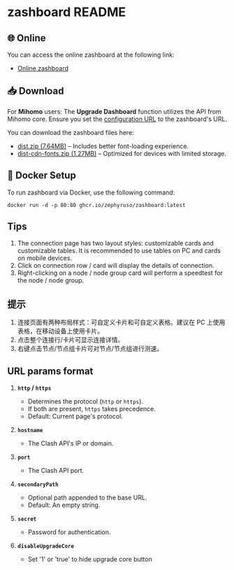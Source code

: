 # zashboard README

## 🌐 **Online**
You can access the online zashboard at the following link:
- [Online zashboard](http://board.zash.run.place)

## 📥 **Download**
For **Mihomo** users:
The **Upgrade Dashboard** function utilizes the API from Mihomo core. Ensure you set the [configuration URL](https://wiki.metacubex.one/config/general/#_9) to the zashboard's URL.

You can download the zashboard files here:
- [dist.zip (7.64MB)](https://github.com/Zephyruso/zashboard/releases/latest/download/dist.zip) – Includes better font-loading experience.
- [dist-cdn-fonts.zip (1.27MB)](https://github.com/Zephyruso/zashboard/releases/latest/download/dist-cdn-fonts.zip) – Optimized for devices with limited storage.

## 🐳 **Docker Setup**
To run zashboard via Docker, use the following command:

```
docker run -d -p 80:80 ghcr.io/zephyruso/zashboard:latest
```

## Tips

1. The connection page has two layout styles: customizable cards and customizable tables. It is recommended to use tables on PC and cards on mobile devices.
2. Click on connection row / card will display the details of connection.
3. Right-clicking on a node / node group card will perform a speedtest for the node / node group.

## 提示

1. 连接页面有两种布局样式：可自定义卡片和可自定义表格。建议在 PC 上使用表格，在移动设备上使用卡片。
2. 点击整个连接行/卡片可显示连接详情。
3. 右键点击节点/节点组卡片可对节点/节点组进行测速。

## URL params format

1. **`http` / `https`**

   - Determines the protocol (`http` or `https`).
   - If both are present, `https` takes precedence.
   - Default: Current page's protocol.

2. **`hostname`**

   - The Clash API's IP or domain.

3. **`port`**

   - The Clash API port.

4. **`secondaryPath`**

   - Optional path appended to the base URL.
   - Default: An empty string.

5. **`secret`**
   - Password for authentication.

6. **`disableUpgradeCore`**
   - Set '1' or 'true' to hide upgrade core button
